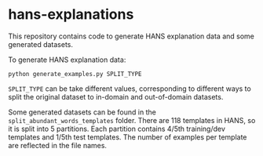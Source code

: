 # hans-explanations

This repository contains code to generate HANS explanation data and some generated datasets.

To generate HANS explanation data:

```
python generate_examples.py SPLIT_TYPE
```

`SPLIT_TYPE` can be take different values, corresponding to different ways to split the original dataset to in-domain and out-of-domain datasets.

Some generated datasets can be found in the `split_abundant_words_templates` folder. There are 118 templates in HANS, so it is split into 5 partitions. Each partition contains 4/5th training/dev templates and 1/5th test templates. The number of examples per template are reflected in the file names. 